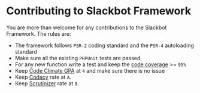 # Contributing to Slackbot Framework
You are more than welcome for any contributions to the Slackbot Framework. The rules are:
* The framework follows `PSR-2` coding standard and the `PSR-4` autoloading standard
* Make sure all the existing `PHPUnit` tests are passed
* For any new function write a test and keep the [code coverage](https://codeclimate.com/github/iranianpep/slackbot/coverage) >= `95%`
* Keep [Code Climate GPA](https://codeclimate.com/github/iranianpep/slackbot) at `4` and make sure there is no issue
* Keep [Codacy](https://www.codacy.com/app/iranianpep/slackbot/dashboard) rate at `A`.
* Keep [Scrutinizer](https://scrutinizer-ci.com/g/iranianpep/slackbot) rate at `9`.